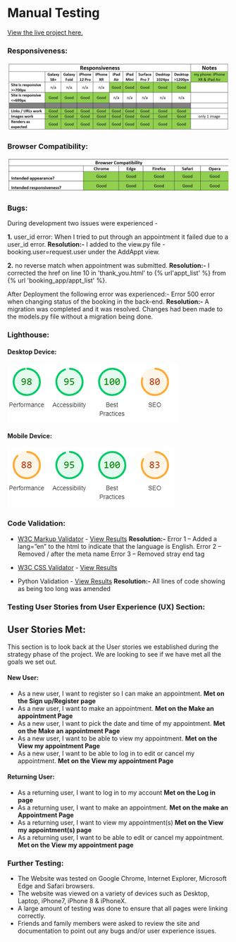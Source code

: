 # Manual Testing

[View the live project here.](https://pp4-fix-it-physio.herokuapp.com/)

### Responsiveness:

![Responsiveness](/static/readme_images/responsiveness.jpg)

### Browser Compatibility:

![browser compatibility](/static/readme_images/browser_compatibility.jpg)

### Bugs:

During development two issues were experienced -

**1.** user_id error:
When I tried to put through an appointment it failed due to a user_id error.
**Resolution:-** I added to the view.py file - booking.user=request.user under the AddAppt view.

**2.** no reverse match when appointment was submitted.
**Resolution:-** I corrected the href on line 10 in 'thank_you.html' to {% url'appt_list' %} from {% url 'booking_app/appt_list' %}.

After Deployment the following error was experienced:-
Error 500 error when changing status of the booking in the back-end.
**Resolution:-** A migration was completed and it was resolved.  Changes had been made to the models.py file without a migration being done.

### Lighthouse:

#### Desktop Device:

![Desktop Device](/static/readme_images/lighthouse_desktop.PNG)

#### Mobile Device:

![Mobile Device](/static/readme_images/lighthouse_mobile.PNG)

### Code Validation:

-   [W3C Markup Validator](https://jigsaw.w3.org/css-validator/#validate_by_input) - [View Results](/static/readme_images/html_validator.png)
		**Resolution:-**
		Error 1 –
		Added a lang=”en” to the html to indicate that the language 		is English.
		Error 2 –
		Removed / after the meta name
		Error 3 –
		Removed stray end tag </span>

-   [W3C CSS Validator](https://jigsaw.w3.org/css-validator/#validate_by_input) - [View Results](/static/readme_images/css_validator.png)

-   Python Validation - [View Results](/static/readme_images/python_validation.jpg)
		**Resolution:-**
		All lines of code showing as being too long was amended

### Testing User Stories from User Experience (UX) Section:

## User Stories Met:
This section is to look back at the User stories we established during the strategy phase of the project. 
We are looking to see if we have met all the goals we set out. 

#### New User: 
* As a new user, I want to register so I can make an appointment.
 **Met on the Sign up/Register page**
* As a new user, I want to make an appointment.
 **Met on the Make an appointment Page**
* As a new user, I want to pick the date and time of my appointment.
 **Met on the Make an appointment Page**
* As a new user, I want to be able to view my appointment.
 **Met on the View my appointment Page**
* As a new user, I want to be able to log in to edit or cancel my appointment.
 **Met on the View my appointment Page**

#### Returning User:
* As a returning user, I want to log in to my account
 **Met on the Log in page**
* As a returning user, I want to make an appointment.
 **Met on the make an Appointment Page**
* As a returning user, I want to view my appointment(s)
 **Met on the View my appointment(s) page**
* As a returning user, I want to be able to edit or cancel my appointment.
 **Met on the View my appointment page**

### Further Testing:

-   The Website was tested on Google Chrome, Internet Explorer, Microsoft Edge and Safari browsers.
-   The website was viewed on a variety of devices such as Desktop, Laptop, iPhone7, iPhone 8 & iPhoneX.
-   A large amount of testing was done to ensure that all pages were linking correctly.
-   Friends and family members were asked to review the site and documentation to point out any bugs and/or user experience issues.
